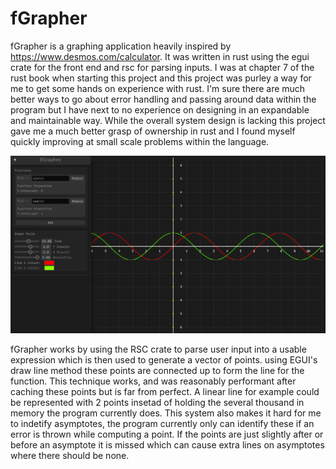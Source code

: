 # fGrapher
fGrapher is a graphing application heavily inspired by https://www.desmos.com/calculator. It was written in rust using the egui crate for the front end and rsc for parsing inputs. I was at chapter 7 of the rust book when starting this project and this project was purley a way for me to get some hands on experience with rust. I'm sure there are much better ways to go about error handling and passing around data within the program but I have next to no experience on designing in an expandable and maintainable way. While the overall system design is lacking this project gave me a much better grasp of ownership in rust and I found myself quickly improving at small scale problems within the language. 

<img src="fgimg/Screenshot (39).png" alt="Image description">

fGrapher works by using the RSC crate to parse user input into a usable expression which is then used to generate a vector of points. using EGUI's draw line method these points are connected up to form the line for the function. This technique works, and was reasonably performant after caching these points but is far from perfect. A linear line for example could be represented with 2 points insetad of holding the several thousand in memory the program currently does. This system also makes it hard for me to indetify asymptotes, the program currently only can identify these if an error is thrown while computing a point. If the points are just slightly after or before an asymptote it is missed which can cause extra lines on asymptotes where there should be none.
